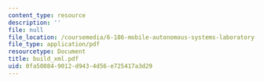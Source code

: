 ```yaml
---
content_type: resource
description: ''
file: null
file_location: /coursemedia/6-186-mobile-autonomous-systems-laboratory-january-iap-2005/0fa500849012d9434d56e725417a3d29_build_xml.pdf
file_type: application/pdf
resourcetype: Document
title: build_xml.pdf
uid: 0fa50084-9012-d943-4d56-e725417a3d29
---
```

